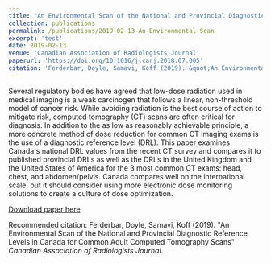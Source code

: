 ```yaml
---
title: "An Environmental Scan of the National and Provincial Diagnostic Reference Levels in Canada for Common Adult Computed Tomography Scans"
collection: publications
permalink: /publications/2019-02-13-An-Environmental-Scan
excerpt: 'test'
date: 2019-02-13
venue: 'Canadian Association of Radiologists Journal'
paperurl: 'https://doi.org/10.1016/j.carj.2018.07.005'
citation: 'Ferderbar, Doyle, Samavi, Koff (2019). &quot;An Environmental Scan of the National and Provincial Diagnostic Reference Levels in Canada for Common Adult Computed Tomography Scans&quot; <i>Canadian Association of Radiologists Journal</i>.'
---
```

Several regulatory bodies have agreed that low-dose radiation used in medical imaging is a weak carcinogen that follows a linear, non-threshold model of cancer risk. While avoiding radiation is the best course of action to mitigate risk, computed tomography (CT) scans are often critical for diagnosis. In addition to the as low as reasonably achievable principle, a more concrete method of dose reduction for common CT imaging exams is the use of a diagnostic reference level (DRL). This paper examines Canada's national DRL values from the recent CT survey and compares it to published provincial DRLs as well as the DRLs in the United Kingdom and the United States of America for the 3 most common CT exams: head, chest, and abdomen/pelvis. Canada compares well on the international scale, but it should consider using more electronic dose monitoring solutions to create a culture of dose optimization.

[Download paper here](https://doi.org/10.1016/j.carj.2018.07.005)

Recommended citation: Ferderbar, Doyle, Samavi, Koff (2019). &quot;An Environmental Scan of the National and Provincial Diagnostic Reference Levels in Canada for Common Adult Computed Tomography Scans&quot; <i>Canadian Association of Radiologists Journal</i>.
